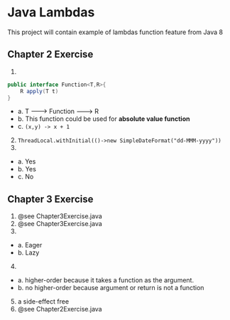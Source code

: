 # Java Lambdas
This project will contain example of lambdas function feature from Java 8

## Chapter 2 Exercise
1.
```java
public interface Function<T,R>{
    R apply(T t)
}
```

* a. T ---> Function ---> R
* b. This function could be used for **absolute value function**
* c. `(x,y) -> x + 1`

2. `ThreadLocal.withInitial(()->new SimpleDateFormat("dd-MMM-yyyy"))`
3.
* a. Yes
* b. Yes
* c. No

## Chapter 3 Exercise
1. @see Chapter3Exercise.java
2. @see Chapter3Exercise.java
3.
* a. Eager
* b. Lazy
4.
* a. higher-order because it takes a function as the argument.
* b. no higher-order because argument or return is not a function
5. a side-effect free
6. @see Chapter2Exercise.java
